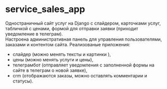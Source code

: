# service_sales_app
Одностраничный сайт услуг на Django с слайдером, карточками услуг, табличкой с ценами, формой для отправки заявки (приходит уведомление в телеграм).  
Настроена административная панель для управления пользователями, заказами и контентом сайта.
Реализованые приложения: 
  - слайдер (можно менять тексты и картинки ), 
  - цены (можно менять услуги и цены), 
  - телеграмбот (отправляет уведомления с заполненной формы на сайте в телеграм о новой заявке),
  - crm (отображаются заказы, можно оставлять комментарии и статусы). 
